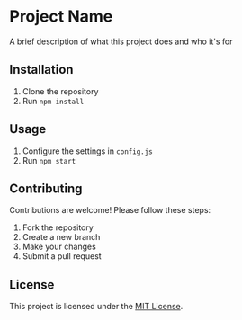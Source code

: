 # Project Name

A brief description of what this project does and who it's for

## Installation

1. Clone the repository
2. Run `npm install`

## Usage

1. Configure the settings in `config.js`
2. Run `npm start`

## Contributing

Contributions are welcome! Please follow these steps:

1. Fork the repository
2. Create a new branch
3. Make your changes
4. Submit a pull request

## License

This project is licensed under the [MIT License](LICENSE).